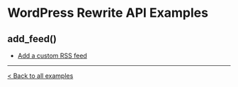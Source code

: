 WordPress Rewrite API Examples
==============================

## add_feed()

* [Add a custom RSS feed](https://github.com/tyxla/rewrite-api-examples/blob/master/add_feed/custom-feed.php)

---

[< Back to all examples](https://github.com/tyxla/rewrite-api-examples/)